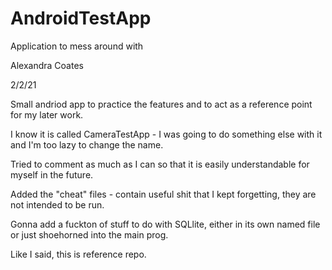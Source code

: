 # AndroidTestApp
Application to mess around with


Alexandra Coates

2/2/21

Small andriod app to practice the features and to act as a reference point for my later work.

I know it is called CameraTestApp - I was going to do something else with it and I'm too lazy to change the name. 

Tried to comment as much as I can so that it is easily understandable for myself in the future. 

Added the "cheat" files - contain useful shit that I kept forgetting, they are not intended to be run.

Gonna add a fuckton of stuff to do with SQLlite, either in its own named file or just shoehorned into the main prog.

Like I said, this is reference repo.
